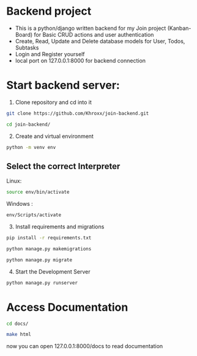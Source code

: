 # Backend project
- This is a python/django written backend for my Join project (Kanban-Board) for Basic CRUD actions and user authentication
- Create, Read, Update and Delete database models for User, Todos, Subtasks 
- Login and Register yourself
- local port on 127.0.0.1:8000 for backend connection

# Start backend server:
1. Clone repository and cd into it
```bash
git clone https://github.com/Khroxx/join-backend.git
```
```bash
cd join-backend/
```
2. Create and virtual environment
```bash 
python -m venv env
```
## Select the correct Interpreter
Linux:
```bash
source env/bin/activate  
```
Windows :
```bash
env/Scripts/activate
```
3. Install requirements and migrations
```bash
pip install -r requirements.txt
```
```bash
python manage.py makemigrations
```
```bash
python manage.py migrate
```
4. Start the Development Server
```bash
python manage.py runserver
```

# Access Documentation
```bash
cd docs/
```
```bash
make html
```

now you can open 127.0.0.1:8000/docs to read documentation